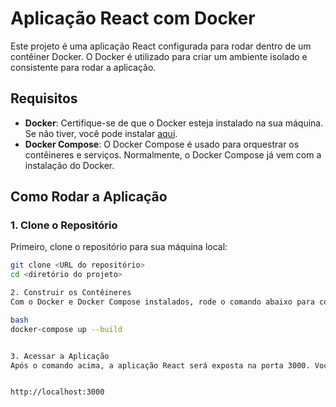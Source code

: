 # Aplicação React com Docker

Este projeto é uma aplicação React configurada para rodar dentro de um contêiner Docker. O Docker é utilizado para criar um ambiente isolado e consistente para rodar a aplicação.

## Requisitos

- **Docker**: Certifique-se de que o Docker esteja instalado na sua máquina. Se não tiver, você pode instalar [aqui](https://www.docker.com/get-started).
- **Docker Compose**: O Docker Compose é usado para orquestrar os contêineres e serviços. Normalmente, o Docker Compose já vem com a instalação do Docker.

## Como Rodar a Aplicação

### 1. Clone o Repositório

Primeiro, clone o repositório para sua máquina local:

```bash
git clone <URL do repositório>
cd <diretório do projeto>

2. Construir os Contêineres
Com o Docker e Docker Compose instalados, rode o comando abaixo para construir a imagem e iniciar os contêineres:

bash
docker-compose up --build


3. Acessar a Aplicação
Após o comando acima, a aplicação React será exposta na porta 3000. Você pode acessar a aplicação no seu navegador em:


http://localhost:3000